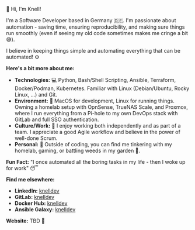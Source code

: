 👋 Hi, I'm Knell!  

I'm a Software Developer based in Germany 🇩🇪.  I'm passionate about automation - saving time, ensuring reproducibility, and making sure things run smoothly (even if seeing my old code sometimes makes me cringe a bit 😅). 

I believe in keeping things simple and automating everything that can be automated! ⚙️

**Here's a bit more about me:**

*   **Technologies:** 💻 Python, Bash/Shell Scripting, Ansible, Terraform, Docker/Podman, Kubernetes.  Familiar with Linux (Debian/Ubuntu, Rocky Linux, ...) and Git.
*   **Environment:** 🌳  MacOS for development, Linux for running things. Owning a homelab setup with OpnSense, TrueNAS Scale, and Proxmox, where I run everything from a Pi-hole to my own DevOps stack with GitLab and full SSO authentication.
*   **Culture/Work:** 🤝 I enjoy working both independently and as part of a team. I appreciate a good Agile workflow and believe in the power of well-done Scrum.
*   **Personal:** 🎉 Outside of coding, you can find me tinkering with my homelab, gaming, or battling weeds in my garden 🌱. 

**Fun Fact:**  "I once automated all the boring tasks in my life - then I woke up for work" 😴

**Find me elsewhere:**

*   **LinkedIn:** [knelldev](https://www.linkedin.com/in/knelldev)
*   **GitLab:** [knelldev](https://gitlab.com/knelldev)
*   **Docker Hub:** [knelldev](https://hub.docker.com/u/knelldev)
*   **Ansible Galaxy:** [knelldev](https://galaxy.ansible.com/ui/namespaces/knelldev/)

**Website:** TBD 🚧
